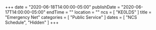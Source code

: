+++
date = "2020-06-18T14:00:00-05:00"
publishDate = "2020-06-17T14:00:00-05:00"
endTime = ""
location = ""
ncs = [ "KE0LDS" ]
title = "Emergency Net"
categories = [ "Public Service" ]
dates = [ "NCS Schedule", "Hidden" ]
+++
